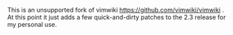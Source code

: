 This is an unsupported fork of vimwiki https://github.com/vimwiki/vimwiki .
At this point it just adds a few quick-and-dirty patches to the 2.3 
release for my personal use. 

